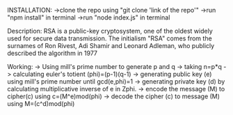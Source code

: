 INSTALLATION:
->clone the repo using "git clone 'link of the repo'"
->run "npm install" in terminal 
->run "node index.js" in terminal

Description:
RSA is a public-key cryptosystem, one of the oldest widely used for secure data transmission. The initialism "RSA" comes from the surnames of Ron Rivest, Adi Shamir and Leonard Adleman, who publicly described the algorithm in 1977

Working:
-> Using mill's prime number to generate p and q
-> taking n=p*q
-> calculating euler's totient (phi)=(p-1)(q-1)
-> generating public key (e) using mill's prime number until gcd(e,phi)=1
-> generating private key (d) by calculating multiplicative inverse of e in Zphi.
-> encode the message (M) to cipher(c) using c=(M^e)mod(phi)
-> decode the cipher (c) to message (M) using M=(c^d)mod(phi)
